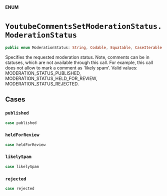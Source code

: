 **ENUM**

# `YoutubeCommentsSetModerationStatus.ModerationStatus`

```swift
public enum ModerationStatus: String, Codable, Equatable, CaseIterable
```

Specifies the requested moderation status. Note, comments can be in statuses, which are not available through this call. For example, this call does not allow to mark a comment as 'likely spam'. Valid values: MODERATION_STATUS_PUBLISHED, MODERATION_STATUS_HELD_FOR_REVIEW, MODERATION_STATUS_REJECTED.

## Cases
### `published`

```swift
case published
```

### `heldForReview`

```swift
case heldForReview
```

### `likelySpam`

```swift
case likelySpam
```

### `rejected`

```swift
case rejected
```
